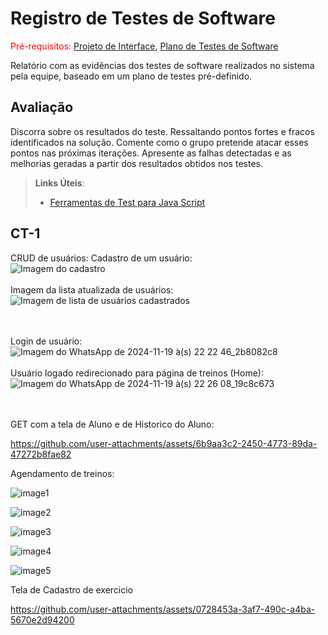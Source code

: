 # Registro de Testes de Software

<span style="color:red">Pré-requisitos: <a href="3-Projeto de Interface.md"> Projeto de Interface</a></span>, <a href="8-Plano de Testes de Software.md"> Plano de Testes de Software</a>

Relatório com as evidências dos testes de software realizados no sistema pela equipe, baseado em um plano de testes pré-definido.

## Avaliação

Discorra sobre os resultados do teste. Ressaltando pontos fortes e fracos identificados na solução. Comente como o grupo pretende atacar esses pontos nas próximas iterações. Apresente as falhas detectadas e as melhorias geradas a partir dos resultados obtidos nos testes.

> **Links Úteis**:
> - [Ferramentas de Test para Java Script](https://geekflare.com/javascript-unit-testing/)

## CT-1
CRUD de usuários:
Cadastro de um usuário:<br>
![Imagem do cadastro](https://github.com/user-attachments/assets/0bff1174-af2a-48a5-9932-d98629bc5db2)
<br><br>
Imagem da lista atualizada de usuários:<br>
![Imagem de lista de usuários cadastrados](https://github.com/user-attachments/assets/2b46e599-e28d-4694-95c3-de0c150adfbb)

<br><br>
Login de usuário:<br>
![Imagem do WhatsApp de 2024-11-19 à(s) 22 22 46_2b8082c8](https://github.com/user-attachments/assets/17b84f49-0352-440d-847a-6f59dec0b7d3)
<br><br>
Usuário logado redirecionado para página de treinos (Home):<br>
![Imagem do WhatsApp de 2024-11-19 à(s) 22 26 08_19c8c673](https://github.com/user-attachments/assets/48919b1b-3fff-4660-98e7-d11bc2e7e4ac)

<br><br>
GET com a tela de Aluno e de Historico do Aluno:<br>

https://github.com/user-attachments/assets/6b9aa3c2-2450-4773-89da-47272b8fae82

Agendamento de treinos: <br>

![image1](https://github.com/user-attachments/assets/522f4d6b-00cc-4529-b345-acf4baf90317)

![image2](https://github.com/user-attachments/assets/af96a2a0-3dba-460a-945c-967ebac9476b)

![image3](https://github.com/user-attachments/assets/e5b11c06-753a-4dec-8e39-3180e2429a4b)

![image4](https://github.com/user-attachments/assets/3d3469dd-b404-4884-b52e-7ec175bc904f)

![image5](https://github.com/user-attachments/assets/dba9d27b-2ca9-4921-8947-7cea36077519)

Tela de Cadastro de exercicio

https://github.com/user-attachments/assets/0728453a-3af7-490c-a4ba-5670e2d94200

